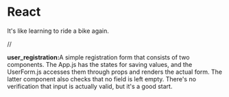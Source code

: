 # React
<p>It's like learning to ride a bike again.</p>
<p>//</p>
<p><b>user_registration:</b>A simple registration form that consists of two components. The App.js has the states for saving values, and the UserForm.js accesses them through props and renders the actual form. The latter component also checks that no field is left empty. There's no verification that input is actually valid, but it's a good start.</p>
